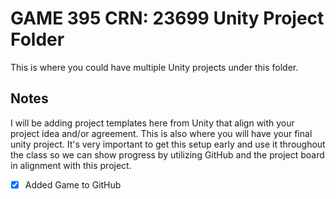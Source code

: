 # GAME 395 CRN: 23699 Unity Project Folder

This is where you could have multiple Unity projects under this folder.

## Notes

I will be adding project templates here from Unity that align with your project idea and/or agreement. This is also where you will have your final unity project. It's very important to get this setup early and use it throughout the class so we can show progress by utilizing GitHub and the project board in alignment with this project.

- [x] Added Game to GitHub
 
